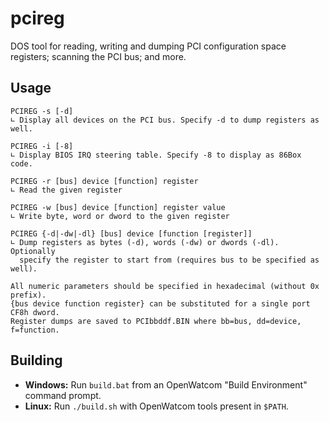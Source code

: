 pcireg
======
DOS tool for reading, writing and dumping PCI configuration space registers; scanning the PCI bus; and more.

Usage
-----
```
PCIREG -s [-d]
∟ Display all devices on the PCI bus. Specify -d to dump registers as well.

PCIREG -i [-8]
∟ Display BIOS IRQ steering table. Specify -8 to display as 86Box code.

PCIREG -r [bus] device [function] register
∟ Read the given register

PCIREG -w [bus] device [function] register value
∟ Write byte, word or dword to the given register

PCIREG {-d|-dw|-dl} [bus] device [function [register]]
∟ Dump registers as bytes (-d), words (-dw) or dwords (-dl). Optionally
  specify the register to start from (requires bus to be specified as well).

All numeric parameters should be specified in hexadecimal (without 0x prefix).
{bus device function register} can be substituted for a single port CF8h dword.
Register dumps are saved to PCIbbddf.BIN where bb=bus, dd=device, f=function.
```

Building
--------
* **Windows:** Run `build.bat` from an OpenWatcom "Build Environment" command prompt.
* **Linux:** Run `./build.sh` with OpenWatcom tools present in `$PATH`.
